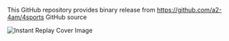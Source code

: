 This GitHub repository provides binary release from https://github.com/a2-4am/4sports GitHub source

![Instant Replay Cover Image](https://github.com/user-attachments/assets/1edc31f9-6159-44b8-9ca2-1031da5127a0)

